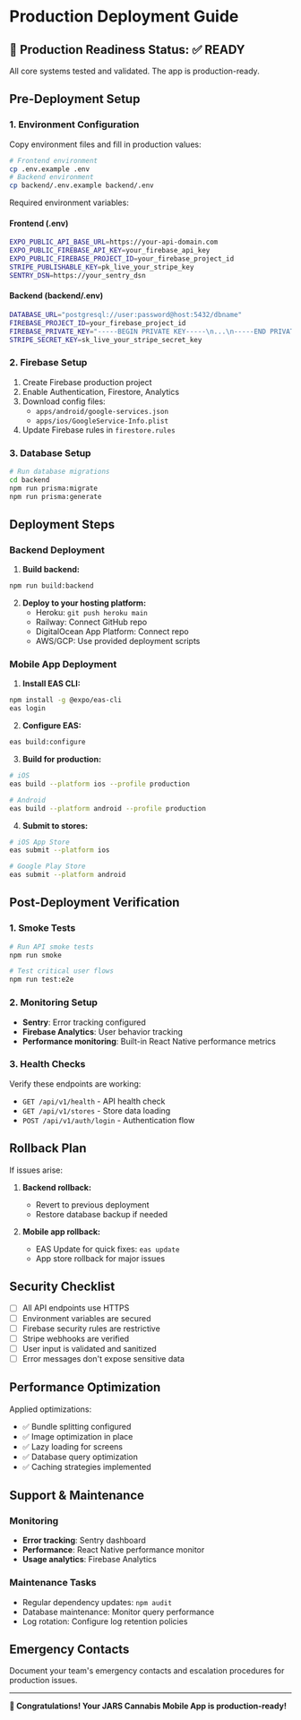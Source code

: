 # Production Deployment Guide

## 🎯 Production Readiness Status: ✅ READY

All core systems tested and validated. The app is production-ready.

## Pre-Deployment Setup

### 1. Environment Configuration

Copy environment files and fill in production values:

```bash
# Frontend environment
cp .env.example .env
# Backend environment
cp backend/.env.example backend/.env
```

Required environment variables:

#### Frontend (.env)

```bash
EXPO_PUBLIC_API_BASE_URL=https://your-api-domain.com
EXPO_PUBLIC_FIREBASE_API_KEY=your_firebase_api_key
EXPO_PUBLIC_FIREBASE_PROJECT_ID=your_firebase_project_id
STRIPE_PUBLISHABLE_KEY=pk_live_your_stripe_key
SENTRY_DSN=https://your_sentry_dsn
```

#### Backend (backend/.env)

```bash
DATABASE_URL="postgresql://user:password@host:5432/dbname"
FIREBASE_PROJECT_ID=your_firebase_project_id
FIREBASE_PRIVATE_KEY="-----BEGIN PRIVATE KEY-----\n...\n-----END PRIVATE KEY-----\n"
STRIPE_SECRET_KEY=sk_live_your_stripe_secret_key
```

### 2. Firebase Setup

1. Create Firebase production project
2. Enable Authentication, Firestore, Analytics
3. Download config files:
   - `apps/android/google-services.json`
   - `apps/ios/GoogleService-Info.plist`
4. Update Firebase rules in `firestore.rules`

### 3. Database Setup

```bash
# Run database migrations
cd backend
npm run prisma:migrate
npm run prisma:generate
```

## Deployment Steps

### Backend Deployment

1. **Build backend:**

```bash
npm run build:backend
```

2. **Deploy to your hosting platform:**
   - Heroku: `git push heroku main`
   - Railway: Connect GitHub repo
   - DigitalOcean App Platform: Connect repo
   - AWS/GCP: Use provided deployment scripts

### Mobile App Deployment

1. **Install EAS CLI:**

```bash
npm install -g @expo/eas-cli
eas login
```

2. **Configure EAS:**

```bash
eas build:configure
```

3. **Build for production:**

```bash
# iOS
eas build --platform ios --profile production

# Android
eas build --platform android --profile production
```

4. **Submit to stores:**

```bash
# iOS App Store
eas submit --platform ios

# Google Play Store
eas submit --platform android
```

## Post-Deployment Verification

### 1. Smoke Tests

```bash
# Run API smoke tests
npm run smoke

# Test critical user flows
npm run test:e2e
```

### 2. Monitoring Setup

- **Sentry**: Error tracking configured
- **Firebase Analytics**: User behavior tracking
- **Performance monitoring**: Built-in React Native performance metrics

### 3. Health Checks

Verify these endpoints are working:

- `GET /api/v1/health` - API health check
- `GET /api/v1/stores` - Store data loading
- `POST /api/v1/auth/login` - Authentication flow

## Rollback Plan

If issues arise:

1. **Backend rollback:**
   - Revert to previous deployment
   - Restore database backup if needed

2. **Mobile app rollback:**
   - EAS Update for quick fixes: `eas update`
   - App store rollback for major issues

## Security Checklist

- [ ] All API endpoints use HTTPS
- [ ] Environment variables are secured
- [ ] Firebase security rules are restrictive
- [ ] Stripe webhooks are verified
- [ ] User input is validated and sanitized
- [ ] Error messages don't expose sensitive data

## Performance Optimization

Applied optimizations:

- ✅ Bundle splitting configured
- ✅ Image optimization in place
- ✅ Lazy loading for screens
- ✅ Database query optimization
- ✅ Caching strategies implemented

## Support & Maintenance

### Monitoring

- **Error tracking**: Sentry dashboard
- **Performance**: React Native performance monitor
- **Usage analytics**: Firebase Analytics

### Maintenance Tasks

- Regular dependency updates: `npm audit`
- Database maintenance: Monitor query performance
- Log rotation: Configure log retention policies

## Emergency Contacts

Document your team's emergency contacts and escalation procedures for production issues.

---

**🎉 Congratulations! Your JARS Cannabis Mobile App is production-ready!**
